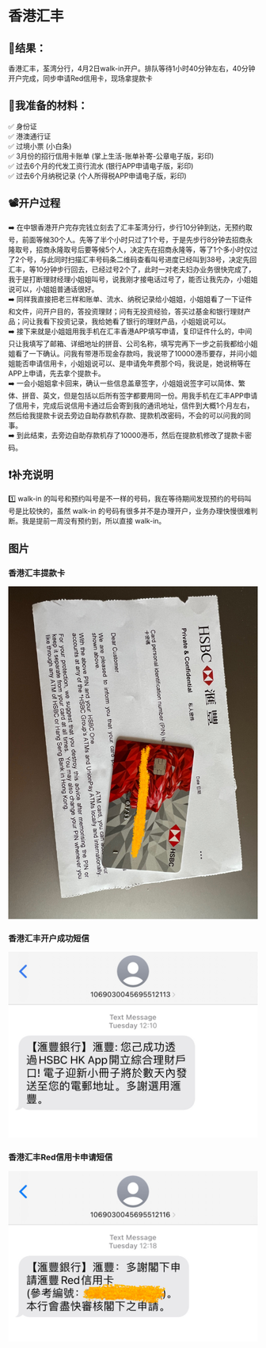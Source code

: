 # 香港汇丰

## 🎉结果：
香港汇丰，荃湾分行，4月2日walk-in开户。排队等待1小时40分钟左右，40分钟开户完成，同步申请Red信用卡，现场拿提款卡

## 📜我准备的材料：
✅ 身份证  
✅ 港澳通行证  
✅ 过境小票 (小白条)  
✅ 3月份的招行信用卡账单 (掌上生活-账单补寄-公章电子版，彩印)  
✅ 过去6个月的代发工资行流水 (银行APP申请电子版，彩印)  
✅ 过去6个月纳税记录 (个人所得税APP申请电子版，彩印)  

## 📽️开户过程
➡️ 在中银香港开户完存完钱立刻去了汇丰荃湾分行，步行10分钟到达，无预约取号，前面等候30个人。先等了半个小时只过了1个号，于是先步行8分钟去招商永隆取号，招商永隆取号后要等候5个人，决定先在招商永隆等，等了1个多小时仅过了2个号，与此同时扫描汇丰号码条二维码查看叫号进度已经叫到38号，决定先回汇丰，等10分钟步行回去，已经过号2个了，此时一对老夫妇办业务很快完成了，我于是打断理财经理小姐姐叫号，说我刚才接电话过号了，能否让我先办，小姐姐说可以，小姐姐普通话很好。  
➡️ 同样我直接把老三样和账单、流水、纳税记录给小姐姐，小姐姐看了一下证件和文件，问开户目的，答投资理财；问有无投资经验，答买过基金和银行理财产品；问让我看下投资记录，我给她看了银行的理财产品，小姐姐说可以。  
➡️ 接下来就是小姐姐用我手机在汇丰香港APP填写申请，复印证件什么的，中间只让我填写了邮箱、详细地址的拼音、公司名称，填写完再下一步之前我都给小姐姐看了一下确认。问我有带港币现金存款吗，我说带了10000港币要存，并问小姐姐能否申请信用卡，小姐姐说可以、是申请免年费那个吗，我说是，她说稍等在APP上申请，先去拿个提款卡。  
➡️ 一会小姐姐拿卡回来，确认一些信息盖章签字，小姐姐说签字可以简体、繁体、拼音、英文，但是包括以后所有签字都要用同一份。用我手机在汇丰APP申请了信用卡，完成后说信用卡通过后会寄到我的通讯地址，信件到大概1个月左右，然后给我提款卡说去旁边自助存款机存款、提款机改密码，不会的可以问我的同事。  
➡️ 到此结束，去旁边自助存款机存了10000港币，然后在提款机修改了提款卡密码。

## ❗️补充说明
1️⃣ walk-in 的叫号和预约叫号是不一样的号码，我在等待期间发现预约的号码叫号是比较快的，虽然 walk-in 的号码有很多并不是办理开户，业务办理快慢很难判断。我是提前一周没有预约到，所以直接 walk-in。

## 图片
### 香港汇丰提款卡
![avatar](../_resource/image/bancard/hsbc_hk/hsbc_hk_bankcard.JPEG)
### 香港汇丰开户成功短信
![avatar](../_resource/image/bancard/hsbc_hk/hsbc_hk_message.jpg)
### 香港汇丰Red信用卡申请短信
![avatar](../_resource/image/bancard/hsbc_hk/hsbc_hk_red_message.JPEG)

